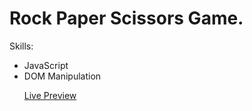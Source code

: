 

<h1>Rock Paper Scissors Game.</h1>

<p>
  Skills:
  <ul>
  <li>JavaScript</li>
  <li>DOM Manipulation</li>
</p>
  
 <p><a href="https://mikecalo.github.io/landing-page">Live Preview</a> </p>
